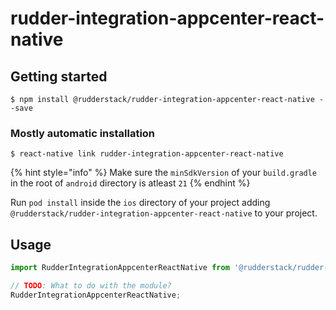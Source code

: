 # rudder-integration-appcenter-react-native

## Getting started

`$ npm install @rudderstack/rudder-integration-appcenter-react-native --save`

### Mostly automatic installation

`$ react-native link rudder-integration-appcenter-react-native`

{% hint style="info" %}
Make sure the `minSdkVersion` of your `build.gradle` in the root of `android` directory is atleast `21`
{% endhint %}

Run `pod install` inside the `ios` directory of your project adding `@rudderstack/rudder-integration-appcenter-react-native` to your project.

## Usage

```javascript
import RudderIntegrationAppcenterReactNative from '@rudderstack/rudder-integration-appcenter-react-native';

// TODO: What to do with the module?
RudderIntegrationAppcenterReactNative;
```
